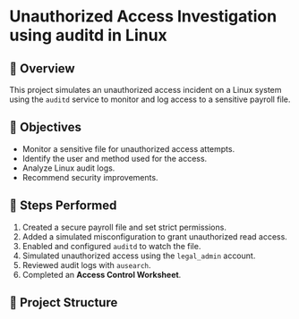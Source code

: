 # Unauthorized Access Investigation using auditd in Linux

## 📄 Overview
This project simulates an unauthorized access incident on a Linux system using the `auditd` service to monitor and log access to a sensitive payroll file.

## 🎯 Objectives
- Monitor a sensitive file for unauthorized access attempts.
- Identify the user and method used for the access.
- Analyze Linux audit logs.
- Recommend security improvements.

## 🧪 Steps Performed
1. Created a secure payroll file and set strict permissions.
2. Added a simulated misconfiguration to grant unauthorized read access.
3. Enabled and configured `auditd` to watch the file.
4. Simulated unauthorized access using the `legal_admin` account.
5. Reviewed audit logs with `ausearch`.
6. Completed an **Access Control Worksheet**.

## 📂 Project Structure
